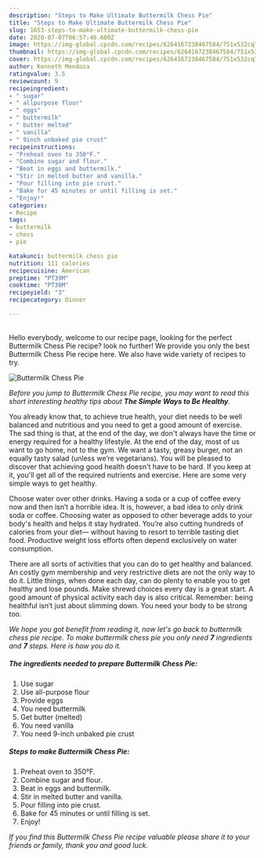 ```yaml
---
description: "Steps to Make Ultimate Buttermilk Chess Pie"
title: "Steps to Make Ultimate Buttermilk Chess Pie"
slug: 1653-steps-to-make-ultimate-buttermilk-chess-pie
date: 2020-07-07T06:57:48.600Z
image: https://img-global.cpcdn.com/recipes/6264167238467584/751x532cq70/buttermilk-chess-pie-recipe-main-photo.jpg
thumbnail: https://img-global.cpcdn.com/recipes/6264167238467584/751x532cq70/buttermilk-chess-pie-recipe-main-photo.jpg
cover: https://img-global.cpcdn.com/recipes/6264167238467584/751x532cq70/buttermilk-chess-pie-recipe-main-photo.jpg
author: Kenneth Mendoza
ratingvalue: 3.5
reviewcount: 9
recipeingredient:
- " sugar"
- " allpurpose flour"
- " eggs"
- " buttermilk"
- " butter melted"
- " vanilla"
- " 9inch unbaked pie crust"
recipeinstructions:
- "Preheat oven to 350°F."
- "Combine sugar and flour."
- "Beat in eggs and buttermilk."
- "Stir in melted butter and vanilla."
- "Pour filling into pie crust."
- "Bake for 45 minutes or until filling is set."
- "Enjoy!"
categories:
- Recipe
tags:
- buttermilk
- chess
- pie

katakunci: buttermilk chess pie 
nutrition: 111 calories
recipecuisine: American
preptime: "PT39M"
cooktime: "PT30M"
recipeyield: "3"
recipecategory: Dinner

---
```

<br>
Hello everybody, welcome to our recipe page, looking for the perfect Buttermilk Chess Pie recipe? look no further! We provide you only the best Buttermilk Chess Pie recipe here. We also have wide variety of recipes to try.
<br>


![Buttermilk Chess Pie](https://img-global.cpcdn.com/recipes/6264167238467584/751x532cq70/buttermilk-chess-pie-recipe-main-photo.jpg)

<i>Before you jump to Buttermilk Chess Pie recipe, you may want to read this short interesting healthy tips about <strong>The Simple Ways to Be Healthy</strong>.</i>

You already know that, to achieve true health, your diet needs to be well balanced and nutritious and you need to get a good amount of exercise. The sad thing is that, at the end of the day, we don't always have the time or energy required for a healthy lifestyle. At the end of the day, most of us want to go home, not to the gym. We want a tasty, greasy burger, not an equally tasty salad (unless we’re vegetarians). You will be pleased to discover that achieving good health doesn't have to be hard. If you keep at it, you'll get all of the required nutrients and exercise. Here are some very simple ways to get healthy.

Choose water over other drinks. Having a soda or a cup of coffee every now and then isn’t a horrible idea. It is, however, a bad idea to only drink soda or coffee. Choosing water as opposed to other beverage adds to your body's health and helps it stay hydrated. You’re also cutting hundreds of calories from your diet— without having to resort to terrible tasting diet food. Productive weight loss efforts often depend exclusively on water consumption.

There are all sorts of activities that you can do to get healthy and balanced. An costly gym membership and very restrictive diets are not the only way to do it. Little things, when done each day, can do plenty to enable you to get healthy and lose pounds. Make shrewd choices every day is a great start. A good amount of physical activity each day is also critical. Remember: being healthful isn’t just about slimming down. You need your body to be strong too. 


<i>We hope you got benefit from reading it, now let's go back to buttermilk chess pie recipe. To make buttermilk chess pie you only need <strong>7</strong> ingredients and <strong>7</strong> steps. Here is how you do it.
</i>

##### The ingredients needed to prepare Buttermilk Chess Pie:

1. Use  sugar
1. Use  all-purpose flour
1. Provide  eggs
1. You need  buttermilk
1. Get  butter (melted)
1. You need  vanilla
1. You need  9-inch unbaked pie crust


##### Steps to make Buttermilk Chess Pie:

1. Preheat oven to 350°F.
1. Combine sugar and flour.
1. Beat in eggs and buttermilk.
1. Stir in melted butter and vanilla.
1. Pour filling into pie crust.
1. Bake for 45 minutes or until filling is set.
1. Enjoy!


<i>If you find this Buttermilk Chess Pie recipe valuable please share it to your friends or family, thank you and good luck.</i>
